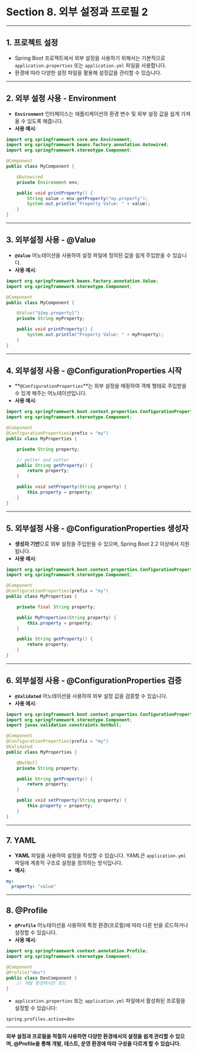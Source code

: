 
# Section 8. 외부 설정과 프로필 2

---

## 1. 프로젝트 설정
- Spring Boot 프로젝트에서 외부 설정을 사용하기 위해서는 기본적으로 `application.properties` 또는 `application.yml` 파일을 사용합니다.
- 환경에 따라 다양한 설정 파일을 활용해 설정값을 관리할 수 있습니다.

---

## 2. 외부 설정 사용 - Environment
- **`Environment`** 인터페이스는 애플리케이션의 환경 변수 및 외부 설정 값을 쉽게 가져올 수 있도록 해줍니다.
- **사용 예시**:
```java
import org.springframework.core.env.Environment;
import org.springframework.beans.factory.annotation.Autowired;
import org.springframework.stereotype.Component;

@Component
public class MyComponent {

    @Autowired
    private Environment env;

    public void printProperty() {
        String value = env.getProperty("my.property");
        System.out.println("Property Value: " + value);
    }
}
```

---

## 3. 외부설정 사용 - @Value
- **`@Value`** 어노테이션을 사용하여 설정 파일에 정의된 값을 쉽게 주입받을 수 있습니다.
- **사용 예시**:
```java
import org.springframework.beans.factory.annotation.Value;
import org.springframework.stereotype.Component;

@Component
public class MyComponent {

    @Value("${my.property}")
    private String myProperty;

    public void printProperty() {
        System.out.println("Property Value: " + myProperty);
    }
}
```

---

## 4. 외부설정 사용 - @ConfigurationProperties 시작
- **`@ConfigurationProperties`**는 외부 설정을 매핑하여 객체 형태로 주입받을 수 있게 해주는 어노테이션입니다.
- **사용 예시**:
```java
import org.springframework.boot.context.properties.ConfigurationProperties;
import org.springframework.stereotype.Component;

@Component
@ConfigurationProperties(prefix = "my")
public class MyProperties {

    private String property;

    // getter and setter
    public String getProperty() {
        return property;
    }

    public void setProperty(String property) {
        this.property = property;
    }
}
```

---

## 5. 외부설정 사용 - @ConfigurationProperties 생성자
- **생성자 기반**으로 외부 설정을 주입받을 수 있으며, Spring Boot 2.2 이상에서 지원됩니다.
- **사용 예시**:
```java
import org.springframework.boot.context.properties.ConfigurationProperties;
import org.springframework.stereotype.Component;

@Component
@ConfigurationProperties(prefix = "my")
public class MyProperties {

    private final String property;

    public MyProperties(String property) {
        this.property = property;
    }

    public String getProperty() {
        return property;
    }
}
```

---

## 6. 외부설정 사용 - @ConfigurationProperties 검증
- **`@Validated`** 어노테이션을 사용하여 외부 설정 값을 검증할 수 있습니다.
- **사용 예시**:
```java
import org.springframework.boot.context.properties.ConfigurationProperties;
import org.springframework.stereotype.Component;
import javax.validation.constraints.NotNull;

@Component
@ConfigurationProperties(prefix = "my")
@Validated
public class MyProperties {

    @NotNull
    private String property;

    public String getProperty() {
        return property;
    }

    public void setProperty(String property) {
        this.property = property;
    }
}
```

---

## 7. YAML
- **YAML** 파일을 사용하여 설정을 작성할 수 있습니다. YAML은 `application.yml` 파일에 계층적 구조로 설정을 정의하는 방식입니다.
- **예시**:
```yaml
my:
  property: "value"
```

---

## 8. @Profile
- **`@Profile`** 어노테이션을 사용하여 특정 환경(프로필)에 따라 다른 빈을 로드하거나 설정할 수 있습니다.
- **사용 예시**:
```java
import org.springframework.context.annotation.Profile;
import org.springframework.stereotype.Component;

@Component
@Profile("dev")
public class DevComponent {
    // 개발 환경에서만 로드
}
```
- `application.properties` 또는 `application.yml` 파일에서 활성화된 프로필을 설정할 수 있습니다:
```properties
spring.profiles.active=dev
```

---

**외부 설정과 프로필을 적절히 사용하면 다양한 환경에서의 설정을 쉽게 관리할 수 있으며, @Profile을 통해 개발, 테스트, 운영 환경에 따라 구성을 다르게 할 수 있습니다.**
